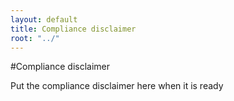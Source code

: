 ```yaml
---
layout: default
title: Compliance disclaimer
root: "../"
---
```


#Compliance disclaimer

Put the compliance disclaimer here when it is ready